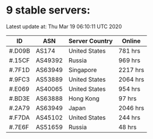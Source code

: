 # 9 stable servers:

Latest update at: Thu Mar 19 06:10:11 UTC 2020

| ID | ASN | Server Country | Online |
| -- | --- | -------------- | ------ |
| #.D09B | AS174 | United States | 781 hrs |
| #.15CF | AS49392 | Russia | 969 hrs |
| #.7F1D | AS63949 | Singapore | 2217 hrs |
| #.9FC3 | AS53889 | United States | 2064 hrs |
| #.E069 | AS40065 | United States | 954 hrs |
| #.BD3E | AS63888 | Hong Kong | 97 hrs |
| #.2A79 | AS63949 | Japan | 2046 hrs |
| #.F7DA | AS45102 | United States | 244 hrs |
| #.7E6F | AS51659 | Russia | 48 hrs |

